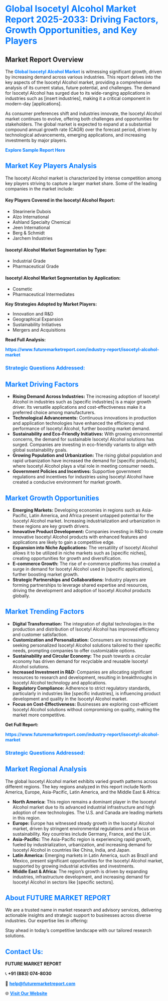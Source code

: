<h1 style="color: #007BFF;">Global Isocetyl Alcohol Market Report 2025-2033: Driving Factors, Growth Opportunities, and Key Players</h1>

<section id="overview">
<h2>Market Report Overview</h2>
<p>The <a href="https://www.futuremarketreport.com/industry-report/isocetyl-alcohol-market" style="color: #007BFF; text-decoration: none;"><strong>Global Isocetyl Alcohol Market</strong></a> is witnessing significant growth, driven by increasing demand across various industries. This report delves into the key aspects of the Isocetyl Alcohol market, providing a comprehensive analysis of its current status, future potential, and challenges. The demand for Isocetyl Alcohol has surged due to its wide-ranging applications in industries such as [insert industries], making it a critical component in modern-day [applications].</p>
<p>As consumer preferences shift and industries innovate, the Isocetyl Alcohol market continues to evolve, offering both challenges and opportunities for stakeholders. The global market is expected to expand at a substantial compound annual growth rate (CAGR) over the forecast period, driven by technological advancements, emerging applications, and increasing investments by major players.</p>
</section>

<section id="overview">
<p><a href="https://www.futuremarketreport.com/request-sample/reportId=53473" style="color: #007BFF; text-decoration: none;"><strong>Explore Sample Report Here</strong></a></p>
</section>

<section id="key-players">
<h2 style="color: #007BFF;">Market Key Players Analysis</h2>
<p>The Isocetyl Alcohol market is characterized by intense competition among key players striving to capture a larger market share. Some of the leading companies in the market include:</p>
<h4>Key Players Covered in the Isocetyl Alcohol Report:</h4>
<ul><li>Stearinerie Dubois</li><li>Alzo International</li><li>Ashland Specialty Chemical</li><li>Jeen International</li><li>Berg &amp; Schmidt</li><li>Jarchem Industries</li></ul>
<h4>Isocetyl Alcohol Market Segmentation by Type:</h4>
<ul><li>Industrial Grade</li><li>Pharmaceutical Grade</li></ul>

<h4>Isocetyl Alcohol Market Segmentation by Application:</h4>
<ul><li>Cosmetic</li><li>Pharmaceutical Intermediates</li></ul>
<p><strong>Key Strategies Adopted by Market Players:</strong></p>
<ul>
<li>Innovation and R&D</li>
<li>Geographical Expansion</li>
<li>Sustainability Initiatives</li>
<li>Mergers and Acquisitions</li>
</ul>
</section>

<section>
<p><strong>Read Full Analysis: </strong></p><a href="https://www.futuremarketreport.com/industry-report/isocetyl-alcohol-market" style="color: #007BFF; text-decoration: none;"><strong>https://www.futuremarketreport.com/industry-report/isocetyl-alcohol-market</strong></a>
<h3 style="color: #007BFF;">Strategic Questions Addressed:</h3>
</section>

<section id="driving-factors">
<h2 style="color: #007BFF;">Market Driving Factors</h2>
<ul>
<li><strong>Rising Demand Across Industries:</strong> The increasing adoption of Isocetyl Alcohol in industries such as [specific industries] is a major growth driver. Its versatile applications and cost-effectiveness make it a preferred choice among manufacturers.</li>
<li><strong>Technological Advancements:</strong> Continuous innovations in production and application technologies have enhanced the efficiency and performance of Isocetyl Alcohol, further boosting market demand.</li>
<li><strong>Sustainability and Eco-Friendly Initiatives:</strong> With growing environmental concerns, the demand for sustainable Isocetyl Alcohol solutions has surged. Companies are investing in eco-friendly variants to align with global sustainability goals.</li>
<li><strong>Growing Population and Urbanization:</strong> The rising global population and rapid urbanization have increased the demand for [specific products], where Isocetyl Alcohol plays a vital role in meeting consumer needs.</li>
<li><strong>Government Policies and Incentives:</strong> Supportive government regulations and incentives for industries using Isocetyl Alcohol have created a conducive environment for market growth.</li>
</ul>
</section>

<section id="growth-opportunities">
<h2 style="color: #007BFF;">Market Growth Opportunities</h2>
<ul>
<li><strong>Emerging Markets:</strong> Developing economies in regions such as Asia-Pacific, Latin America, and Africa present untapped potential for the Isocetyl Alcohol market. Increasing industrialization and urbanization in these regions are key growth drivers.</li>
<li><strong>Innovative Product Development:</strong> Companies investing in R&D to create innovative Isocetyl Alcohol products with enhanced features and applications are likely to gain a competitive edge.</li>
<li><strong>Expansion into Niche Applications:</strong> The versatility of Isocetyl Alcohol allows it to be utilized in niche markets such as [specific niches], creating opportunities for growth and diversification.</li>
<li><strong>E-commerce Growth:</strong> The rise of e-commerce platforms has created a surge in demand for Isocetyl Alcohol used in [specific applications], further boosting market growth.</li>
<li><strong>Strategic Partnerships and Collaborations:</strong> Industry players are forming partnerships to leverage shared expertise and resources, driving the development and adoption of Isocetyl Alcohol products globally.</li>
</ul>
</section>

<section id="trending-factors">
<h2 style="color: #007BFF;">Market Trending Factors</h2>
<ul>
<li><strong>Digital Transformation:</strong> The integration of digital technologies in the production and distribution of Isocetyl Alcohol has improved efficiency and customer satisfaction.</li>
<li><strong>Customization and Personalization:</strong> Consumers are increasingly seeking personalized Isocetyl Alcohol solutions tailored to their specific needs, prompting companies to offer customizable options.</li>
<li><strong>Sustainability and Circular Economy:</strong> The push towards a circular economy has driven demand for recyclable and reusable Isocetyl Alcohol solutions.</li>
<li><strong>Increased Investment in R&D:</strong> Companies are allocating significant resources to research and development, resulting in breakthroughs in Isocetyl Alcohol technology and applications.</li>
<li><strong>Regulatory Compliance:</strong> Adherence to strict regulatory standards, particularly in industries like [specific industries], is influencing product development and quality in the Isocetyl Alcohol market.</li>
<li><strong>Focus on Cost-Effectiveness:</strong> Businesses are exploring cost-efficient Isocetyl Alcohol solutions without compromising on quality, making the market more competitive.</li>
</ul>
</section>

<section>
<p><strong>Get Full Report: </strong></p><a href="https://www.futuremarketreport.com/industry-report/isocetyl-alcohol-market" style="color: #007BFF; text-decoration: none;"><strong>https://www.futuremarketreport.com/industry-report/isocetyl-alcohol-market</strong></a>
<h3 style="color: #007BFF;">Strategic Questions Addressed:</h3>
</section>


<section id="regional-analysis">
<h2 style="color: #007BFF;">Market Regional Analysis</h2>
<p>The global Isocetyl Alcohol market exhibits varied growth patterns across different regions. The key regions analyzed in this report include North America, Europe, Asia-Pacific, Latin America, and the Middle East & Africa:</p>
<ul>
<li><strong>North America:</strong> This region remains a dominant player in the Isocetyl Alcohol market due to its advanced industrial infrastructure and high adoption of new technologies. The U.S. and Canada are leading markets in this region.</li>
<li><strong>Europe:</strong> Europe has witnessed steady growth in the Isocetyl Alcohol market, driven by stringent environmental regulations and a focus on sustainability. Key countries include Germany, France, and the U.K.</li>
<li><strong>Asia-Pacific:</strong> The Asia-Pacific region is experiencing rapid growth, fueled by industrialization, urbanization, and increasing demand for Isocetyl Alcohol in countries like China, India, and Japan.</li>
<li><strong>Latin America:</strong> Emerging markets in Latin America, such as Brazil and Mexico, present significant opportunities for the Isocetyl Alcohol market, supported by growing industrial activities and investments.</li>
<li><strong>Middle East & Africa:</strong> The region’s growth is driven by expanding industries, infrastructure development, and increasing demand for Isocetyl Alcohol in sectors like [specific sectors].</li>
</ul>
</section>

<footer>
<h2 style="color: #007BFF;">About FUTURE MARKET REPORT</h2>
<p>We are a trusted name in market research and advisory services, delivering actionable insights and strategic support to businesses across diverse industries. Our expertise lies in offering:</p>

<p>Stay ahead in today’s competitive landscape with our tailored research solutions.</p>

<h2 style="color: #007BFF;">Contact Us:</h2>
<p><strong>FUTURE MARKET REPORT</strong></p>
<p>📞 <strong>+91 (883) 074-8030</strong></p>
<p>📧 <strong><a href="mailto:help@futuremarketreport.com" style="color: #007BFF;">help@futuremarketreport.com</a></strong></p>
<p>🌐 <strong><a href="https://www.futuremarketreport.com/" style="color: #007BFF;">Visit Our Website</a></strong></p>
</footer>